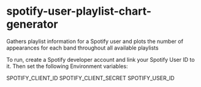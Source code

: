 # spotify-user-playlist-chart-generator
Gathers playlist information for a Spotify user and plots the number of appearances for each band throughout all available playlists

To run, create a Spotify developer account and link your Spotify User ID to it.  Then set the following Environment variables:

SPOTIFY_CLIENT_ID
SPOTIFY_CLIENT_SECRET
SPOTIFY_USER_ID
